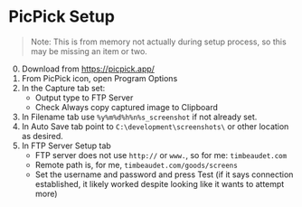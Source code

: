 # PicPick Setup

> Note: This is from memory not actually during setup process, so this may be missing an item or two.

0. Download from https://picpick.app/
1. From PicPick icon, open Program Options
2. In the Capture tab set:
	- Output type to FTP Server
	- Check Always copy captured image to Clipboard
3. In Filename tab use `%y%m%d%h%n%s_screenshot` if not already set.
4. In Auto Save tab point to `C:\development\screenshots\` or other location as desired.
5. In FTP Server Setup tab
	- FTP server does not use `http://` or `www.`, so for me: `timbeaudet.com`
	- Remote path is, for me, `timbeaudet.com/goods/screens`
	- Set the username and password and press Test (if it says connection established, it likely worked despite looking like it wants to attempt more)
